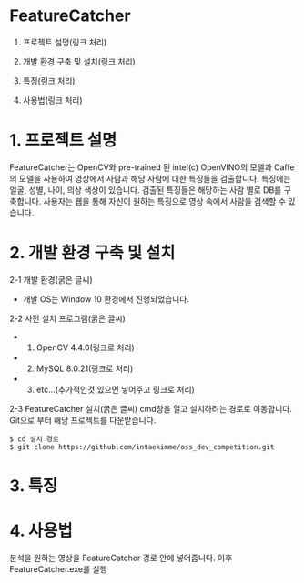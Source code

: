 # FeatureCatcher

  1. 프로젝트 설명(링크 처리)

  2. 개발 환경 구축 및 설치(링크 처리)

  3. 특징(링크 처리)

  4. 사용법(링크 처리)

# 1. 프로젝트 설명
FeatureCatcher는 OpenCV와 pre-trained 된 intel(c) OpenVINO의 모델과 Caffe의 모델을 사용하여 영상에서 사람과 해당 사람에 대한 특징들을 검출합니다. 특징에는 얼굴, 성별, 나이, 의상 색상이 있습니다. 검출된 특징들은 해당하는 사람 별로 DB를 구축합니다. 사용자는 웹을 통해 자신이 원하는 특징으로 영상 속에서 사람을 검색할 수 있습니다.

# 2. 개발 환경 구축 및 설치
2-1 개발 환경(굵은 글씨)
  * 개발 OS는 Window 10 환경에서 진행되었습니다.


2-2 사전 설치 프로그램(굵은 글씨)
  * 1. OpenCV 4.4.0(링크로 처리)
  * 2. MySQL 8.0.21(링크로 처리)
  * 3. etc...(추가적인것 있으면 넣어주고 링크로 처리)

2-3 FeatureCatcher 설치(굵은 글씨)
cmd창을 열고 설치하려는 경로로 이동합니다.
Git으로 부터 해당 프로젝트를 다운받습니다.
```
$ cd 설치 경로
$ git clone https://github.com/intaekimme/oss_dev_competition.git
```

# 3. 특징

# 4. 사용법
분석을 원하는 영상을 FeatureCatcher 경로 안에 넣어줍니다.
이후 FeatureCatcher.exe를 실행
